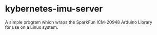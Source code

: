 kybernetes-imu-server
=====================

A simple program which wraps the SparkFun ICM-20948 Arduino Library for use on a Linux system.
